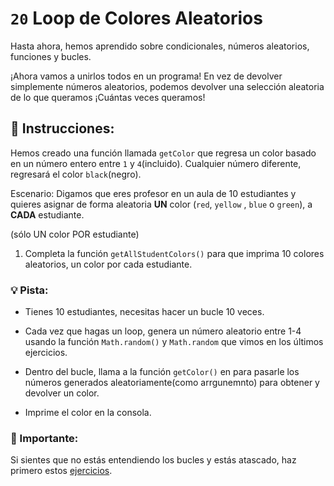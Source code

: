 # `20` Loop de Colores Aleatorios

Hasta ahora, hemos aprendido sobre condicionales, números aleatorios, funciones y bucles. 

¡Ahora vamos a unirlos todos en un programa! En vez de devolver simplemente números aleatorios, podemos devolver una selección aleatoria de lo que queramos ¡Cuántas veces queramos!

## :pencil: Instrucciones:

Hemos creado una función llamada `getColor` que regresa un color basado en un número entero entre `1` y `4`(incluido). Cualquier número diferente, regresará el color `black`(negro).

Escenario: Digamos que eres profesor en un aula de 10 estudiantes y quieres asignar de forma aleatoria **UN** color (`red`, `yellow` , `blue` o `green`), a **CADA** estudiante. 

(sólo UN color POR estudiante)

1. Completa la función `getAllStudentColors()` para que imprima 10 colores aleatorios, un color por cada estudiante.

### :bulb: Pista: 

- Tienes 10 estudiantes, necesitas hacer un bucle 10 veces.

- Cada vez que hagas un loop, genera un número aleatorio entre 1-4 usando la función `Math.random()` y `Math.random` que vimos en los últimos ejercicios.

- Dentro del bucle, llama a la función `getColor()` en para pasarle los números generados aleatoriamente(como arrgunemnto) para obtener y devolver un color.

- Imprime el color en la consola.

### :mag_right: Importante:

Si sientes que no estás entendiendo los bucles y estás atascado, haz primero estos [ejercicios](https://gitpod.io/#https://github.com/4GeeksAcademy/javascript-arrays-exercises-tutorial).
